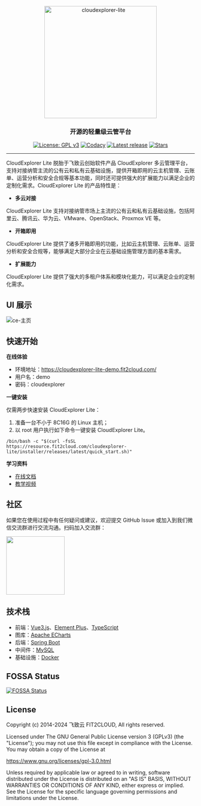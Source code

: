 <p align="center"><a href="https://fit2cloud.com/cloudexplorer-lite/index.html
        "><img src="https://fit2cloud.com/cloudexplorer-lite/docs/img/CloudExplorer-Lite-logo.jpg" alt="cloudexplorer-lite" width="300px"  /></a></p>
        <h3 align="center">开源的轻量级云管平台</h3>
        <p align="center">
          <a href="https://www.gnu.org/licenses/old-licenses/gpl-3.0"><img src="https://img.shields.io/github/license/CloudExplorer-Dev/CloudExplorer-Lite?color=%231890FF" alt="License: GPL v3"></a>
          <a href="https://app.codacy.com/gh/CloudExplorer-Dev/CloudExplorer-Lite?utm_source=github.com&utm_medium=referral&utm_content=CloudExplorer-Dev/CloudExplorer-Lite&utm_campaign=Badge_Grade_Dashboard"><img src="https://app.codacy.com/project/badge/Grade/da67574fd82b473992781d1386b937ef" alt="Codacy"></a>
          <a href="https://github.com/CloudExplorer-Dev/CloudExplorer-Lite/releases/latest"><img src="https://img.shields.io/github/v/release/CloudExplorer-Dev/CloudExplorer-Lite" alt="Latest release"></a>
          <a href="https://github.com/CloudExplorer-Dev/CloudExplorer-Lite"><img src="https://img.shields.io/github/stars/CloudExplorer-Dev/CloudExplorer-Lite?color=%231890FF&style=flat-square" alt="Stars"></a>
        
</p>
<hr/>

CloudExplorer Lite 脱胎于飞致云创始软件产品 CloudExplorer 多云管理平台，支持对接纳管主流的公有云和私有云基础设施，提供开箱即用的云主机管理、云账单、运营分析和安全合规等基本功能，同时还可提供强大的扩展能力以满足企业的定制化需求。CloudExplorer Lite 的产品特性是：

- **多云对接**
  
CloudExplorer Lite 支持对接纳管市场上主流的公有云和私有云基础设施，包括阿里云、腾讯云、华为云、VMware、OpenStack、Proxmox VE 等。

- **开箱即用**

CloudExplorer Lite 提供了诸多开箱即用的功能，比如云主机管理、云账单、运营分析和安全合规等，能够满足大部分企业在云基础设施管理方面的基本需求。

- **扩展能力**

CloudExplorer Lite 提供了强大的多租户体系和模块化能力，可以满足企业的定制化需求。

## UI 展示

![ce-主页](https://fit2cloud.com/cloudexplorer-lite/docs/img/index/主页.png)

## 快速开始

**在线体验**

-   环境地址：<https://cloudexplorer-lite-demo.fit2cloud.com/>
-   用户名：demo
-   密码：cloudexplorer

**一键安装**

仅需两步快速安装 CloudExplorer Lite：

1. 准备一台不小于 8C16G 的 Linux 主机；
2. 以 root 用户执行如下命令一键安装 CloudExplorer Lite。

``` 
/bin/bash -c "$(curl -fsSL https://resource.fit2cloud.com/cloudexplorer-lite/installer/releases/latest/quick_start.sh)"
```

**学习资料**

-   [在线文档](https://fit2cloud.com/cloudexplorer-lite/docs/)
-   [教学视频](https://space.bilibili.com/510493147/channel/collectiondetail?sid=1296108)

## 社区

如果您在使用过程中有任何疑问或建议，欢迎提交 GitHub Issue 或加入到我们微信交流群进行交流沟通。扫码加入交流群：

<img src="https://fit2cloud.com/cloudexplorer-lite/images/wechat-group.png" width="156" height="156"/>

## 技术栈

-   前端：[Vue3.js](https://cn.vuejs.org/)、[Element Plus](https://element-plus.org/zh-CN/)、[TypeScript](https://www.tslang.cn/)
-   图库：[Apache ECharts](https://github.com/apache/echarts)
-   后端：[Spring Boot](https://spring.io/projects/spring-boot)
-   中间件：[MySQL](https://www.mysql.com/)  
-   基础设施：[Docker](https://www.docker.com/)

## FOSSA Status

[![FOSSA Status](https://app.fossa.com/api/projects/git%2Bgithub.com%2FCloudExplorer-Dev%2FCloudExplorer-Lite.svg?type=large)](https://app.fossa.com/projects/git%2Bgithub.com%2FCloudExplorer-Dev%2FCloudExplorer-Lite?ref=badge_large)

## License

Copyright (c) 2014-2024 飞致云 FIT2CLOUD, All rights reserved.

Licensed under The GNU General Public License version 3 (GPLv3)  (the "License"); you may not use this file except in compliance with the License. You may obtain a copy of the License at

<https://www.gnu.org/licenses/gpl-3.0.html>

Unless required by applicable law or agreed to in writing, software distributed under the License is distributed on an "AS IS" BASIS, WITHOUT WARRANTIES OR CONDITIONS OF ANY KIND, either express or implied. See the License for the specific language governing permissions and limitations under the License.
